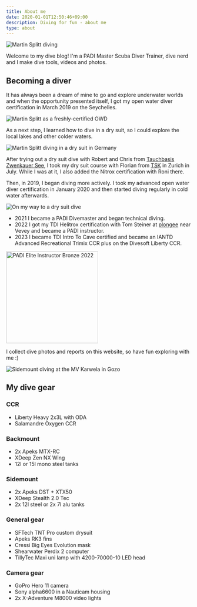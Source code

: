 ```yaml
---
title: About me
date: 2020-01-01T12:50:46+09:00
description: Diving for fun - about me
type: about
---
```


![Martin Splitt diving](/logo.png)

Welcome to my dive blog! I'm a PADI Master Scuba Diver Trainer, dive nerd and I make dive tools, videos and photos.

## Becoming a diver

It has always been a dream of mine to go and explore underwater worlds and when the opportunity presented itself, I got my open water diver certification in March 2019 on the Seychelles.

![Martin Splitt as a freshly-certified OWD](/img/about/freshly-certified-owd.jpg)

As a next step, I learned how to dive in a dry suit, so I could explore the local lakes and other colder waters.

![Martin Splitt diving in a dry suit in Germany](/img/about/dry-suit-diving.jpg)

After trying out a dry suit dive with Robert and Chris from [Tauchbasis Zwenkauer See](https://tauchbasis-zwenkauer-see.de/), I took my dry suit course with Florian from <a href="https://tsk.ch">TSK</a> in Zurich in July. While I was at it, I also added the Nitrox certification with Roni there.

Then, in 2019, I began diving more actively. I took my advanced open water diver certification in January 2020 and then started diving regularly in cold water afterwards.

![On my way to a dry suit dive](/img/about/on-my-way-to-a-dry-suit-dive.jpg)

- 2021 I became a PADI Divemaster and began technical diving.
- 2022 I got my TDI Helitrox certification with Tom Steiner at [plongee](https://plongee.ch) near Vevey and became a PADI instructor.
- 2023 I became TDI Intro To Cave certified and became an IANTD Advanced Recreational Trimix CCR plus on the Divesoft Liberty CCR.

<img alt="PADI Elite Instructor Bronze 2022" src="/img/about/padi-elite-22.png" width="250">

I collect dive photos and reports on this website, so have fun exploring with me :)

![Sidemount diving at the MV Karwela in Gozo](/img/about/sidemount-diving-in-gozo.jpg)

## My dive gear

### CCR

- Liberty Heavy 2x3L with ODA
- Salamandre Oxygen CCR

### Backmount
- 2x Apeks MTX-RC
- XDeep Zen NX Wing
- 12l or 15l mono steel tanks

### Sidemount
- 2x Apeks DST + XTX50
- XDeep Stealth 2.0 Tec
- 2x 12l steel or 2x 7l alu tanks

### General gear
- SFTech TNT Pro custom drysuit
- Apeks RK3 fins
- Cressi Big Eyes Evolution mask
- Shearwater Perdix 2 computer
- TillyTec Maxi uni lamp with 4200-70000-10 LED head

### Camera gear
- GoPro Hero 11 camera
- Sony alpha6600 in a Nauticam housing
- 2x X-Adventure M8000 video lights
